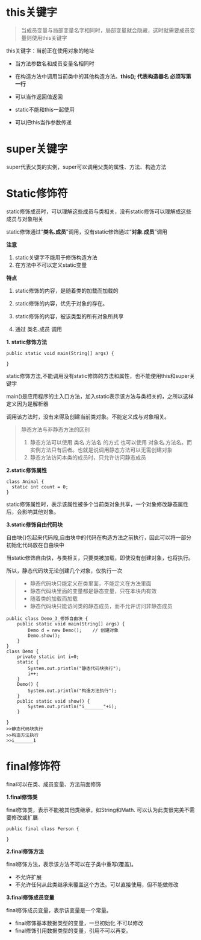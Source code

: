 # this关键字

> 当成员变量与局部变量名字相同时，局部变量就会隐藏，这时就需要成员变量则使用this关键字

this关键字：当前正在使用对象的地址

- 当方法参数名和成员变量名相同时

- 在构造方法中调用当前类中的其他构造方法。**this(); 代表构造器名 必须写第一行**

- 可以当作返回值返回

- static不能和this一起使用

- 可以把this当作参数传递

# super关键字

super代表父类的实例，super可以调用父类的属性、方法、构造方法


# Static修饰符

static修饰成员时，可以理解这些成员与类相关，没有static修饰可以理解成这些成员与对象相关

static修饰通过“**类名.成员**”调用，没有static修饰通过“**对象.成员**”调用

**注意**

1. static关键字不能用于修饰构造方法
2. 在方法中不可以定义static变量

**特点**
1. static修饰的内容，是随着类的加载而加载的

2. static修饰的内容，优先于对象的存在。

3. static修饰的内容，被该类型的所有对象所共享

4. 通过 类名.成员 调用

**1. static修饰方法**
```
public static void main(String[] args) {

}
```
static修饰方法,不能调用没有static修饰的方法和属性，也不能使用this和super关键字

main()是应用程序的主入口方法，加入static表示该方法与类相关的，之所以这样定义因为是解析器

调用该方法时，没有来得及创建当前类对象。不能定义成与对象相关。

> 静态方法与非静态方法的区别  
> 1. 静态方法可以使用 类名.方法名 的方式 也可以使用 对象名.方法名。而实例方法只有后者。也就是说调用静态方法可以无需创建对象
> 2. 静态方法访问本类的成员时，只允许访问静态成员

**2.static修饰属性**
```
class Animal {
  static int count = 0;
}
```
static修饰属性时，表示该属性被多个当前类对象共享，一个对象修改静态属性后，会影响其他对象。

**3.static修饰自由代码块**

自由块{}包起来代码段,自由块中的代码在构造方法之前执行，因此可以将一部分初始化代码放在自由块中

当static修饰自由快，与类相关，只要类被加载，即使没有创建对象，也将执行。

所以，静态代码块无论创建几个对象，仅执行一次
>- 静态代码块只能定义在类里面，不能定义在方法里面
>- 静态代码块里面的变量都是静态变量，只在本块内有效
>- 随着类的加载而加载
>- 静态代码块只能访问类的静态成员，而不允许访问非静态成员

```
public class Demo_3_修饰自由块 {
	public static void main(String[] args) {
		Demo d = new Demo();	// 创建对象
		Demo.show();
	}
}
class Demo {
	private static int i=0;
	static {
		System.out.println("静态代码块执行");
		i++;
	}
	Demo() {
		System.out.println("构造方法执行");
	}
	public static void show() {
		System.out.println("i_______"+i);
	}

}
>>静态代码块执行
>>构造方法执行
>>i_______1

```



# final修饰符

final可以在类、成员变量、方法前面修饰

**1.final修饰类**

final修饰类，表示不能被其他类继承，如String和Math. 可以认为此类很完美不需要修改或扩展.
```
public final class Person {

}
```
**2.final修饰方法**

final修饰方法，表示该方法不可以在子类中重写(覆盖)。
- 不允许扩展
- 不允许任何从此类继承来覆盖这个方法。可以直接使用，但不能做修改

**3.final修饰成员变量**

final修饰成员变量，表示该变量是一个常量。
- final修饰基本数据类型的变量，一旦初始化 不可以修改
- final修饰引用数据类型的变量，引用不可以再变。
